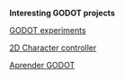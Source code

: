 **Interesting GODOT projects**

[GODOT experiments](https://github.com/miskatonicstudio/godot-experiments)

[2D Character controller](https://github.com/POWERHACK69/Godot4-2D-Character-Controllers)

[Aprender GODOT](https://github.com/findemor/findemor-youtube-aprender-godot/tree/main)
